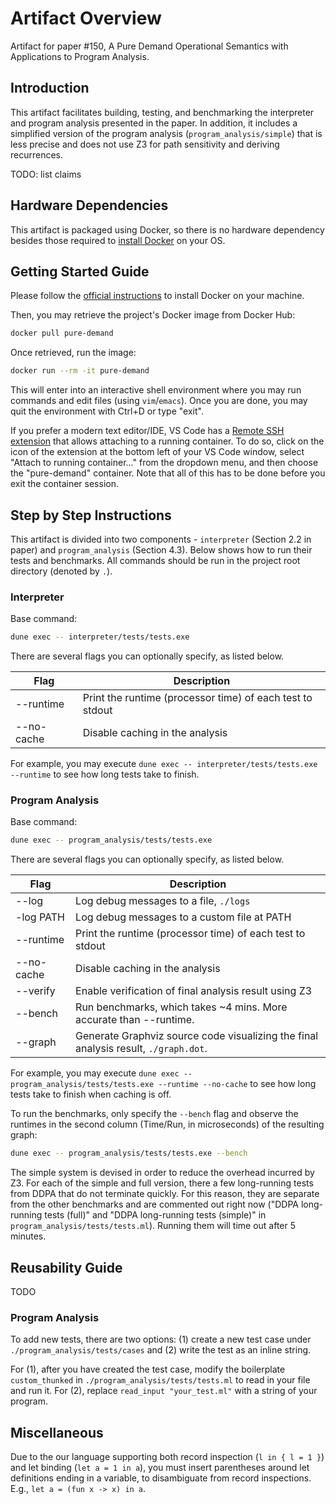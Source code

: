 # Artifact Overview

Artifact for paper #150, A Pure Demand Operational Semantics with Applications
to Program Analysis.

## Introduction

This artifact facilitates building, testing, and benchmarking the interpreter
and program analysis presented in the paper. In addition, it includes a
simplified version of the program analysis (`program_analysis/simple`) that is
less precise and does not use Z3 for path sensitivity and deriving recurrences.

TODO: list claims

## Hardware Dependencies

This artifact is packaged using Docker, so there is no hardware dependency
besides those required to [install
Docker](https://docs.docker.com/engine/install) on your OS.

## Getting Started Guide

Please follow the [official
instructions](https://docs.docker.com/engine/install) to install Docker on your
machine.

Then, you may retrieve the project's Docker image from Docker Hub:

```sh
docker pull pure-demand
```

Once retrieved, run the image:

```sh
docker run --rm -it pure-demand
```

This will enter into an interactive shell environment where you may run commands
and edit files (using `vim`/`emacs`). Once you are done, you may quit the
environment with Ctrl+D or type "exit".

If you prefer a modern text editor/IDE, VS Code has a [Remote SSH
extension](https://marketplace.visualstudio.com/items?itemName=ms-vscode-remote.remote-ssh)
that allows attaching to a running container. To do so, click on the icon of the
extension at the bottom left of your VS Code window, select "Attach to running
container..." from the dropdown menu, and then choose the "pure-demand"
container. Note that all of this has to be done before you exit the container
session.

## Step by Step Instructions

This artifact is divided into two components - `interpreter` (Section 2.2 in
paper) and `program_analysis` (Section 4.3). Below shows how to run their tests
and benchmarks. All commands should be run in the project root directory
(denoted by `.`).

### Interpreter

Base command:

```sh
dune exec -- interpreter/tests/tests.exe
```

There are several flags you can optionally specify, as listed below.

| Flag | Description |
| - | - | 
| --runtime | Print the runtime (processor time) of each test to stdout |
| --no-cache | Disable caching in the analysis |

For example, you may execute `dune exec -- interpreter/tests/tests.exe --runtime` to see how long tests take to finish.

### Program Analysis

Base command:

```sh
dune exec -- program_analysis/tests/tests.exe
```

There are several flags you can optionally specify, as listed below.

| Flag | Description |
| - | - | 
| --log | Log debug messages to a file, `./logs` |
| -log PATH | Log debug messages to a custom file at PATH |
| --runtime | Print the runtime (processor time) of each test to stdout |
| --no-cache | Disable caching in the analysis |
| --verify | Enable verification of final analysis result using Z3 |
| --bench | Run benchmarks, which takes ~4 mins. More accurate than --runtime. |
| --graph | Generate Graphviz source code visualizing the final analysis result, `./graph.dot`. |

For example, you may execute `dune exec -- program_analysis/tests/tests.exe
--runtime --no-cache` to see how long tests take to finish when caching is off.

To run the benchmarks, only specify the `--bench` flag and observe the runtimes
in the second column (Time/Run, in microseconds) of the resulting graph:

```sh
dune exec -- program_analysis/tests/tests.exe --bench
```

The simple system is devised in order to reduce the overhead incurred by Z3. For
each of the simple and full version, there a few long-running tests from DDPA
that do not terminate quickly. For this reason, they are separate from the other
benchmarks and are commented out right now ("DDPA long-running tests (full)" and
"DDPA long-running tests (simple)" in `program_analysis/tests/tests.ml`).
Running them will time out after 5 minutes.

## Reusability Guide

TODO

### Program Analysis

To add new tests, there are two options: (1) create a new test case under
`./program_analysis/tests/cases` and (2) write the test as an inline string.

For (1), after you have created the test case, modify the boilerplate
`custom_thunked` in `./program_analysis/tests/tests.ml` to read in your file and
run it. For (2), replace `read_input "your_test.ml"` with a string of your
program.

## Miscellaneous

Due to the our language supporting both record inspection (`l in { l = 1 }`) and
let binding (`let a = 1 in a`), you must insert parentheses around let
definitions ending in a variable, to disambiguate from record inspections. E.g.,
`let a = (fun x -> x) in a`.
